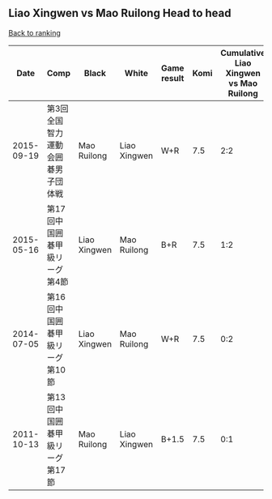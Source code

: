 ## Liao Xingwen vs Mao Ruilong Head to head

[Back to ranking](../../index.md)




| **Date** | **Comp** | **Black** | **White** | **Game result** | **Komi** | **Cumulative Liao Xingwen vs Mao Ruilong** | **Liao Xingwen streak** | **Mao Ruilong streak** | 
| --- | --- | --- | --- | --- | --- | --- | --- | --- |
| 2015-09-19 | 第3回全国智力運動会囲碁男子団体戦 | Mao Ruilong | Liao Xingwen | W+R | 7.5 | 2:2 | 2 | 0 | 
| 2015-05-16 | 第17回中国囲碁甲級リーグ第4節 | Liao Xingwen | Mao Ruilong | B+R | 7.5 | 1:2 | 1 | 0 | 
| 2014-07-05 | 第16回中国囲碁甲級リーグ第10節 | Liao Xingwen | Mao Ruilong | W+R | 7.5 | 0:2 | 0 | 2 | 
| 2011-10-13 | 第13回中国囲碁甲級リーグ第17節 | Mao Ruilong | Liao Xingwen | B+1.5 | 7.5 | 0:1 | 0 | 1 |




